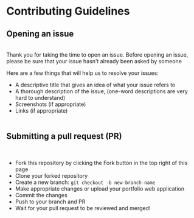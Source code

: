 # Contributing Guidelines

## Opening an issue

<br>
Thank you for taking the time to open an issue.
Before opening an issue, please be sure that your issue hasn't already been asked by someone

Here are a few things that will help us to resolve your issues:

- A descriptive title that gives an idea of what your issue refers to
- A thorough description of the issue, (one-word descriptions are very hard to understand)
- Screenshots (if appropriate)
- Links (if appropriate)
  <br><br>

## Submitting a pull request (PR)

<br>

- Fork this repository by clicking the Fork button in the top right of this page
- Clone your forked repository
- Create a new branch: `git checkout -b new-branch-name`
- Make appropriate changes or upload your portfolio web application
- Commit the changes
- Push to your branch and PR
- Wait for your pull request to be reviewed and merged!  